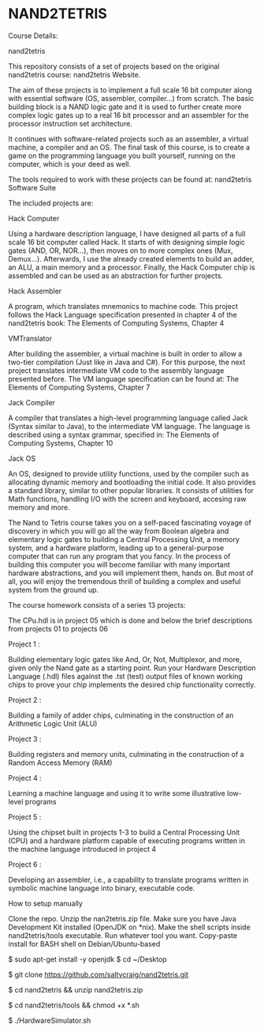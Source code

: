 # NAND2TETRIS

Course Details:

nand2tetris

This repository consists of a set of projects based on the original nand2tetris course: nand2tetris Website.

The aim of these projects is to implement a full scale 16 bit computer along with essential software (OS, assembler, compiler...) from scratch. The basic building block is a NAND logic gate and it is used to further create more complex logic gates up to a real 16 bit processor and an assembler for the processor instruction set architecture.

It continues with software-related projects such as an assembler, a virtual machine, a compiler and an OS. The final task of this course, is to create a game on the programming language you built yourself, running on the computer, which is your deed as well.

The tools required to work with these projects can be found at: nand2tetris Software Suite

The included projects are:

Hack Computer

Using a hardware description language, I have designed all parts of a full scale 16 bit computer called Hack. It starts of with designing simple logic gates (AND, OR, NOR...), then moves on to more complex ones (Mux, Demux...). Afterwards, I use the already created elements to build an adder, an ALU, a main memory and a processor. Finally, the Hack Computer chip is assembled and can be used as an abstraction for further projects.

Hack Assembler

A program, which translates mnemonics to machine code. This project follows the Hack Language specification presented in chapter 4 of the nand2tetris book: The Elements of Computing Systems, Chapter 4

VMTranslator

After building the assembler, a virtual machine is built in order to allow a two-tier compilation (Just like in Java and C#). For this purpose, the next project translates intermediate VM code to the assembly language presented before. The VM language specification can be found at: The Elements of Computing Systems, Chapter 7

Jack Compiler

A compiler that translates a high-level programming language called Jack (Syntax similar to Java), to the intermediate VM language. The language is described using a syntax grammar, specified in: The Elements of Computing Systems, Chapter 10

Jack OS

An OS, designed to provide utility functions, used by the compiler such as allocating dynamic memory and bootloading the initial code. It also provides a standard library, similar to other popular libraries. It consists of utilities for Math functions, handling I/O with the screen and keyboard, accesing raw memory and more.


The Nand to Tetris course takes you on a self-paced fascinating voyage of discovery in which you will go all the way from Boolean algebra and elementary logic gates to building a Central Processing Unit, a memory system, and a hardware platform, leading up to a general-purpose computer that can run any program that you fancy. In the process of building this computer you will become familiar with many important hardware abstractions, and you will implement them, hands on. But most of all, you will enjoy the tremendous thrill of building a complex and useful system from the ground up.

The course homework consists of a series 13 projects:

The CPu.hdl is in project 05 which is done and below the brief descriptions from projects 01 to projects 06 

Project 1 :

Building elementary logic gates like And, Or, Not, Multiplexor, and more, given only the Nand gate as a starting point. Run your Hardware Description Language (.hdl) files against the .tst (test) output files of known working chips to prove your chip implements the desired chip functionality correctly.

Project 2 :

Building a family of adder chips, culminating in the construction of an Arithmetic Logic Unit (ALU)

Project 3 :

Building registers and memory units, culminating in the construction of a Random Access Memory (RAM)

Project 4 :

Learning a machine language and using it to write some illustrative low-level programs

Project 5 :

Using the chipset built in projects 1-3 to build a Central Processing Unit (CPU) and a hardware platform capable of executing programs written in the machine language introduced in project 4

Project 6 :

Developing an assembler, i.e., a capability to translate programs written in symbolic machine language into binary, executable code.

How to setup manually

Clone the repo. Unzip the nan2tetris.zip file. Make sure you have Java Development Kit installed (OpenJDK on *nix). Make the shell scripts inside nand2tetris/tools executable. Run whatever tool you want.
Copy-paste install for BASH shell on Debian/Ubuntu-based

$ sudo apt-get install -y openjdk
$ cd ~/Desktop

$ git clone https://github.com/saltycraig/nand2tetris.git

$ cd nand2tetris && unzip nand2tetris.zip

$ cd nand2tetris/tools && chmod +x *.sh

$ ./HardwareSimulator.sh

  
 
